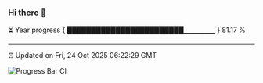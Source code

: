 ### Hi there 👋

⏳ Year progress { ████████████████████████▁▁▁▁▁▁ } 81.17 %

---

⏰ Updated on Fri, 24 Oct 2025 06:22:29 GMT

![Progress Bar CI](https://github.com/liununu/liununu/workflows/Progress%20Bar%20CI/badge.svg)
